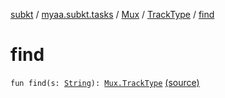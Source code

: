 [subkt](../../../index.md) / [myaa.subkt.tasks](../../index.md) / [Mux](../index.md) / [TrackType](index.md) / [find](./find.md)

# find

`fun find(s: `[`String`](https://kotlinlang.org/api/latest/jvm/stdlib/kotlin/-string/index.html)`): `[`Mux.TrackType`](index.md) [(source)](https://github.com/Myaamori/SubKt/blob/0.1.11/src/main/kotlin/myaa/subkt/tasks/muxtask.kt#L108)